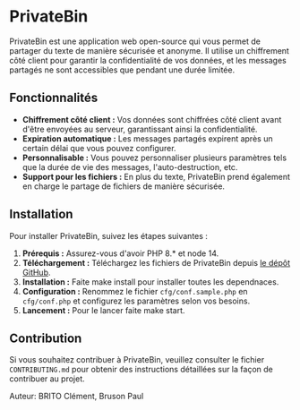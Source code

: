 # PrivateBin

PrivateBin est une application web open-source qui vous permet de partager du texte de manière sécurisée et anonyme. Il utilise un chiffrement côté client pour garantir la confidentialité de vos données, et les messages partagés ne sont accessibles que pendant une durée limitée.

## Fonctionnalités

- **Chiffrement côté client :** Vos données sont chiffrées côté client avant d'être envoyées au serveur, garantissant ainsi la confidentialité.
- **Expiration automatique :** Les messages partagés expirent après un certain délai que vous pouvez configurer.
- **Personnalisable :** Vous pouvez personnaliser plusieurs paramètres tels que la durée de vie des messages, l'auto-destruction, etc.
- **Support pour les fichiers :** En plus du texte, PrivateBin prend également en charge le partage de fichiers de manière sécurisée.

## Installation

Pour installer PrivateBin, suivez les étapes suivantes :

1. **Prérequis :** Assurez-vous d'avoir PHP 8.* et node 14.
2. **Téléchargement :** Téléchargez les fichiers de PrivateBin depuis [le dépôt GitHub](git@github.com:TyrYoxan/CharleBin.git).
3. **Installation :** Faite make install pour installer toutes les dependnaces.
4. **Configuration :** Renommez le fichier `cfg/conf.sample.php` en `cfg/conf.php` et configurez les paramètres selon vos besoins.
5. **Lancement :** Pour le lancer faite make start.

## Contribution

Si vous souhaitez contribuer à PrivateBin, veuillez consulter le fichier `CONTRIBUTING.md` pour obtenir des instructions détaillées sur la façon de contribuer au projet.


Auteur: BRITO Clément, Bruson Paul
